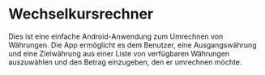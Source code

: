# Wechselkursrechner
Dies ist eine einfache Android-Anwendung zum Umrechnen von Währungen. Die App ermöglicht es dem Benutzer, eine Ausgangswährung und eine Zielwährung aus einer Liste von verfügbaren Währungen auszuwählen und den Betrag einzugeben, den er umrechnen möchte.
